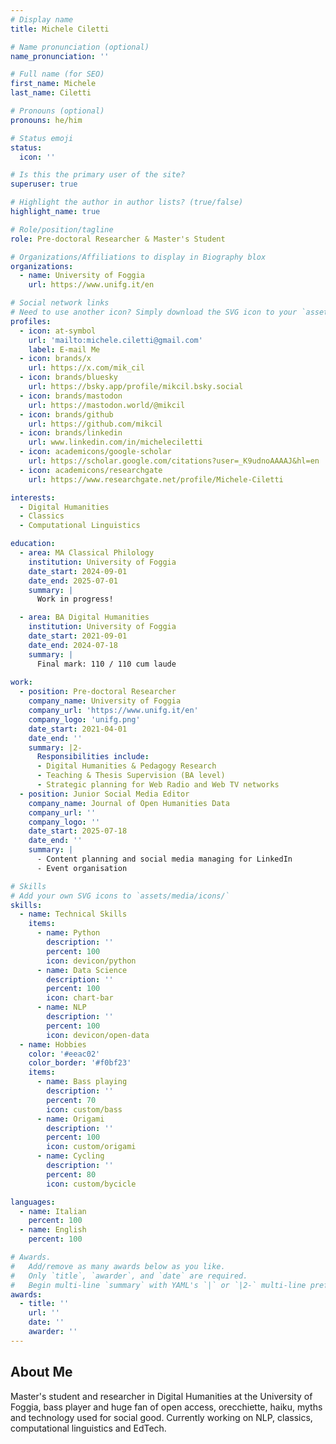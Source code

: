 ```yaml
---
# Display name
title: Michele Ciletti

# Name pronunciation (optional)
name_pronunciation: ''

# Full name (for SEO)
first_name: Michele
last_name: Ciletti

# Pronouns (optional)
pronouns: he/him

# Status emoji
status:
  icon: ''

# Is this the primary user of the site?
superuser: true

# Highlight the author in author lists? (true/false)
highlight_name: true

# Role/position/tagline
role: Pre-doctoral Researcher & Master's Student

# Organizations/Affiliations to display in Biography blox
organizations:
  - name: University of Foggia
    url: https://www.unifg.it/en

# Social network links
# Need to use another icon? Simply download the SVG icon to your `assets/media/icons/` folder.
profiles:
  - icon: at-symbol
    url: 'mailto:michele.ciletti@gmail.com'
    label: E-mail Me
  - icon: brands/x
    url: https://x.com/mik_cil
  - icon: brands/bluesky
    url: https://bsky.app/profile/mikcil.bsky.social
  - icon: brands/mastodon
    url: https://mastodon.world/@mikcil
  - icon: brands/github
    url: https://github.com/mikcil
  - icon: brands/linkedin
    url: www.linkedin.com/in/micheleciletti
  - icon: academicons/google-scholar
    url: https://scholar.google.com/citations?user=_K9udnoAAAAJ&hl=en
  - icon: academicons/researchgate
    url: https://www.researchgate.net/profile/Michele-Ciletti

interests:
  - Digital Humanities
  - Classics
  - Computational Linguistics

education:
  - area: MA Classical Philology
    institution: University of Foggia
    date_start: 2024-09-01
    date_end: 2025-07-01
    summary: |
      Work in progress!

  - area: BA Digital Humanities
    institution: University of Foggia
    date_start: 2021-09-01
    date_end: 2024-07-18
    summary: |
      Final mark: 110 / 110 cum laude
    
work:
  - position: Pre-doctoral Researcher
    company_name: University of Foggia
    company_url: 'https://www.unifg.it/en'
    company_logo: 'unifg.png'
    date_start: 2021-04-01
    date_end: ''
    summary: |2-
      Responsibilities include:
      - Digital Humanities & Pedagogy Research
      - Teaching & Thesis Supervision (BA level)
      - Strategic planning for Web Radio and Web TV networks
  - position: Junior Social Media Editor
    company_name: Journal of Open Humanities Data
    company_url: ''
    company_logo: ''
    date_start: 2025-07-18
    date_end: ''
    summary: |
      - Content planning and social media managing for LinkedIn
      - Event organisation

# Skills
# Add your own SVG icons to `assets/media/icons/`
skills:
  - name: Technical Skills
    items:
      - name: Python
        description: ''
        percent: 100
        icon: devicon/python
      - name: Data Science
        description: ''
        percent: 100
        icon: chart-bar
      - name: NLP
        description: ''
        percent: 100
        icon: devicon/open-data
  - name: Hobbies
    color: '#eeac02'
    color_border: '#f0bf23'
    items:
      - name: Bass playing
        description: ''
        percent: 70
        icon: custom/bass
      - name: Origami
        description: ''
        percent: 100
        icon: custom/origami
      - name: Cycling
        description: ''
        percent: 80
        icon: custom/bycicle

languages:
  - name: Italian
    percent: 100
  - name: English
    percent: 100

# Awards.
#   Add/remove as many awards below as you like.
#   Only `title`, `awarder`, and `date` are required.
#   Begin multi-line `summary` with YAML's `|` or `|2-` multi-line prefix and indent 2 spaces below.
awards:
  - title: ''
    url: ''
    date: ''
    awarder: ''
---
```



## About Me

Master's student and researcher in Digital Humanities at the University of Foggia, bass player and huge fan of open access, orecchiette, haiku, myths and technology used for social good. Currently working on NLP, classics, computational linguistics and EdTech.
